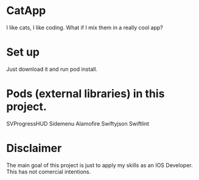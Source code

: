 # CatApp
I like cats, I like coding. What if I mix them in a really cool app?

# Set up
Just download it and run pod install.

# Pods (external libraries) in this project.
SVProgressHUD
Sidemenu
Alamofire
Swiftyjson
Swiftlint

# Disclaimer
The main goal of this project is just to apply my skills as an IOS Developer. This has not comercial intentions.
